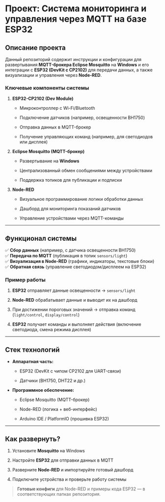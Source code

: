 # **Проект: Система мониторинга и управления через MQTT на базе ESP32**

## **Описание проекта**

Данный репозиторий содержит инструкции и конфигурации для развертывания **MQTT-брокера Eclipse Mosquitto** на **Windows** и его интеграции с **ESP32 (DevKit с CP2102)** для передачи данных, а также визуализации и управления через **Node-RED**.

### **Ключевые компоненты системы**

1. **ESP32-CP2102 (Dev Module)**
    
    - Микроконтроллер с Wi-Fi/Bluetooth
        
    - Подключение датчиков (например, освещенности BH1750)
        
    - Отправка данных в MQTT-брокер
        
    - Получение управляющих команд (например, для светодиодов или дисплея)
        
2. **Eclipse Mosquitto (MQTT-брокер)**
    
    - Развертывание на **Windows**
        
    - Централизованный обмен сообщениями между устройствами
        
    - Поддержка топиков для публикации и подписки
        
3. **Node-RED**
    
    - Визуальное программирование логики обработки данных
        
    - Дашборд для мониторинга показаний датчиков
        
    - Управление устройствами через MQTT-команды
        

---

## **Функционал системы**

✅ **Сбор данных** (например, с датчика освещенности BH1750)  
✅ **Передача по MQTT** (публикация в топик `sensors/light`)  
✅ **Визуализация в Node-RED** (графики, индикаторы, текстовые блоки)  
✅ **Обратная связь** (управление светодиодом/дисплеем на ESP32)

### **Пример работы**

1. **ESP32** отправляет данные освещенности → `sensors/light`
    
2. **Node-RED** обрабатывает данные и выводит их на дашборд
    
3. При достижении пороговых значений → отправка команд (`light/control`, `display/control`)
    
4. **ESP32** получает команды и выполняет действия (включение светодиода, смена режима дисплея)
    

---

## **Стек технологий**

- **Аппаратная часть:**
    
    - ESP32 (DevKit с чипом CP2102 для UART-связи)
        
    - Датчики (BH1750, DHT22 и др.)
        
- **Программное обеспечение:**
    
    - Eclipse Mosquitto (MQTT-брокер)
        
    - Node-RED (логика + веб-интерфейс)
        
    - Arduino IDE / PlatformIO (прошивка ESP32)

---

## **Как развернуть?**

1. Установите **Mosquitto** на Windows
    
2. Настройте **ESP32** для отправки данных в MQTT
    
3. Разверните **Node-RED** и импортируйте готовый дашборд
    
4. Подключите устройства и проверьте работу системы
    

> **Готовые конфиги** для Node-RED и примеры кода ESP32 — в соответствующих папках репозитория.